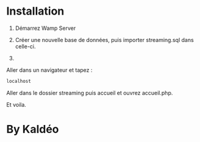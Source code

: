 # Installation 

1. Démarrez Wamp Server

2. Créer une nouvelle base de données, puis importer streaming.sql dans celle-ci.

3.

Aller dans un navigateur et tapez : 

```bash
localhost
```

Aller dans le dossier streaming puis accueil et ouvrez accueil.php.

Et voila. 



# By Kaldéo
